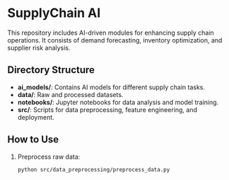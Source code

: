 # SupplyChain AI

This repository includes AI-driven modules for enhancing supply chain operations. It consists of demand forecasting, inventory optimization, and supplier risk analysis.

## Directory Structure

- **ai_models/**: Contains AI models for different supply chain tasks.
- **data/**: Raw and processed datasets.
- **notebooks/**: Jupyter notebooks for data analysis and model training.
- **src/**: Scripts for data preprocessing, feature engineering, and deployment.

## How to Use

1. Preprocess raw data:
   ```bash
   python src/data_preprocessing/preprocess_data.py
   ```
